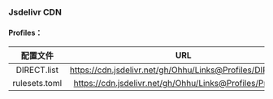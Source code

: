 ### Jsdelivr CDN

#### Profiles：

|配置文件|URL|
|:--:|:--:|
|DIRECT.list|https://cdn.jsdelivr.net/gh/Ohhu/Links@Profiles/DIRECT.list|
|rulesets.toml|https://cdn.jsdelivr.net/gh/Ohhu/Links@Profiles/Proxy.list|
